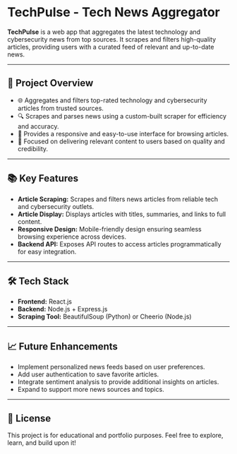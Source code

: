 # TechPulse - Tech News Aggregator

**TechPulse** is a web app that aggregates the latest technology and cybersecurity news from top sources. It scrapes and filters high-quality articles, providing users with a curated feed of relevant and up-to-date news.

---

## 🧠 Project Overview
- 🌐 Aggregates and filters top-rated technology and cybersecurity articles from trusted sources.
- 🔍 Scrapes and parses news using a custom-built scraper for efficiency and accuracy.
- 📱 Provides a responsive and easy-to-use interface for browsing articles.
- 🚀 Focused on delivering relevant content to users based on quality and credibility.

---

## 📚 Key Features
- **Article Scraping:** Scrapes and filters news articles from reliable tech and cybersecurity outlets.
- **Article Display:** Displays articles with titles, summaries, and links to full content.
- **Responsive Design:** Mobile-friendly design ensuring seamless browsing experience across devices.
- **Backend API:** Exposes API routes to access articles programmatically for easy integration.

---

## 🛠 Tech Stack
- **Frontend:** React.js
- **Backend:** Node.js + Express.js
- **Scraping Tool:** BeautifulSoup (Python) or Cheerio (Node.js)

---

## 📈 Future Enhancements
- Implement personalized news feeds based on user preferences.
- Add user authentication to save favorite articles.
- Integrate sentiment analysis to provide additional insights on articles.
- Expand to support more news sources and topics.

---

## 📝 License
This project is for educational and portfolio purposes. Feel free to explore, learn, and build upon it!

